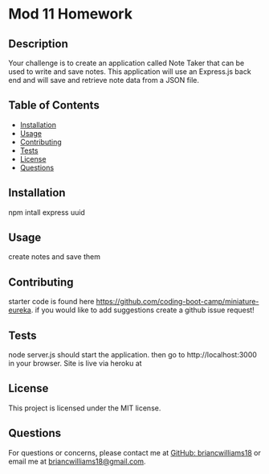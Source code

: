 # Mod 11 Homework

## Description
Your challenge is to create an application called Note Taker that can be used to write and save notes. This application will use an Express.js back end and will save and retrieve note data from a JSON file.

## Table of Contents
- [Installation](#installation)
- [Usage](#usage)
- [Contributing](#contributing)
- [Tests](#tests)
- [License](#license)
- [Questions](#questions)

## Installation
npm intall express uuid

## Usage
create notes and save them

## Contributing
starter code is found here https://github.com/coding-boot-camp/miniature-eureka. if you would like to add suggestions create a github issue request!

## Tests
node server.js should start the application. then go to http://localhost:3000 in your browser. Site is live via heroku at 

## License
This project is licensed under the MIT license.

## Questions
For questions or concerns, please contact me at [GitHub: briancwilliams18](https://github.com/briancwilliams18) or email me at briancwilliams18@gmail.com.
